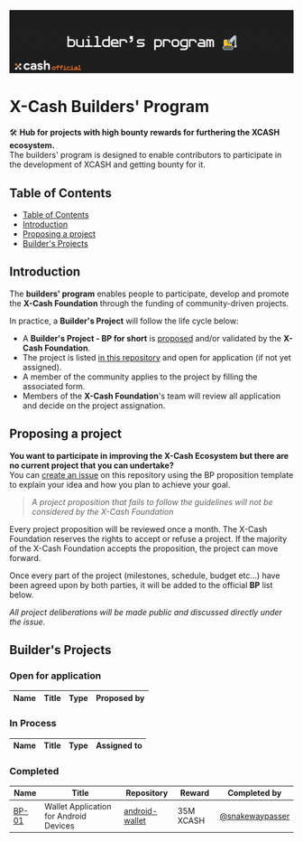<div align=middle>

<a align="center" href="https://xcash.foundation"><img src="header.png" alt="X-Cash Builder Program"></a>

</div>

# X-Cash Builders' Program
🛠 **Hub for projects with high bounty rewards for furthering the XCASH ecosystem.**  
The builders' program is designed to enable contributors to participate in the development of XCASH and getting bounty for it.

## Table of Contents

- [Table of Contents](#table-of-contents)
- [Introduction](#introduction)
- [Proposing a project](#proposing-a-project)
- [Builder's Projects](#builders-projects)


## Introduction

The **builders' program** enables people to participate, develop and promote the **X-Cash Foundation** through the funding of community-driven projects.

In practice, a **Builder's Project** will follow the life cycle below:
- A **Builder's Project - BP for short** is [proposed](#proposing-a-project) and/or validated by the **X-Cash Foundation**.
- The project is listed [in this repository](#open-for-application) and open for application (if not yet assigned).
- A member of the community applies to the project by filling the associated form.
- Members of the **X-Cash Foundation**'s team will review all application and decide on the project assignation.

## Proposing a project

**You want to participate in improving the X-Cash Ecosystem but there are no current project that you can undertake?**  
You can [create an issue](https://github.com/X-CASH-official/builders-program/issues/new?assignees=&labels=&template=bp-proposition.md&title=%5BBP%5D) on this repository using the BP proposition template to explain your idea and how you plan to achieve your goal.

> *A project proposition that fails to follow the guidelines will not be considered by the X-Cash Foundation*

Every project proposition will be reviewed once a month. The X-Cash Foundation reserves the rights to accept or refuse a project. If the majority of the X-Cash Foundation accepts the proposition, the project can move forward.

Once every part of the project (milestones, schedule, budget etc...) have been agreed upon by both parties, it will be added to the official **BP** list below.

*All project deliberations will be made public and discussed directly under the issue.*

## Builder's Projects

### Open for application

| Name | Title | Type | Proposed by |
| ---- | ----- | ---- | ----------- |

### In Process

| Name | Title | Type |  Assigned to |
| ---- | ----- | ---- |  ----------- |


### Completed

| Name             | Title                                  | Repository                                                          | Reward | Completed by                                         |
| ---------------- | -------------------------------------- | ------------------------------------------------------------------- | ------ | ---------------------------------------------------- |
| [BP-01](BP-01) | Wallet Application for Android Devices | [android-wallet](https://github.com/X-Cash-Official/android-wallet) | 35M XCASH   | [@snakewaypasser](https://github.com/snakewaypasser) |

